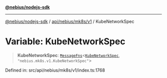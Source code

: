 [**@nebius/nodejs-sdk**](../../../../../README.md)

***

[@nebius/nodejs-sdk](../../../../../README.md) / [api/nebius/mk8s/v1](../README.md) / KubeNetworkSpec

# Variable: KubeNetworkSpec

> **KubeNetworkSpec**: [`MessageFns`](../../../../../runtime/protos/core/interfaces/MessageFns.md)\<[`KubeNetworkSpec`](../interfaces/KubeNetworkSpec.md), `"nebius.mk8s.v1.KubeNetworkSpec"`\>

Defined in: src/api/nebius/mk8s/v1/index.ts:1768
